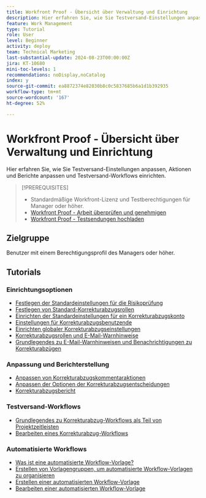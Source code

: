```yaml
---
title: Workfront Proof - Übersicht über Verwaltung und Einrichtung
description: Hier erfahren Sie, wie Sie Testversand-Einstellungen anpassen, Aktionen und Berichte anpassen und Testversand-Workflows einrichten.
feature: Work Management
type: Tutorial
role: User
level: Beginner
activity: deploy
team: Technical Marketing
last-substantial-update: 2024-08-23T00:00:00Z
jira: KT-10680
mini-toc-levels: 1
recommendations: noDisplay,noCatalog
index: y
source-git-commit: ea8872374e82030b8c0c5837685b6a1d1b392935
workflow-type: tm+mt
source-wordcount: '167'
ht-degree: 52%

---
```



# Workfront Proof - Übersicht über Verwaltung und Einrichtung

Hier erfahren Sie, wie Sie Testversand-Einstellungen anpassen, Aktionen und Berichte anpassen und Testversand-Workflows einrichten.

>[!PREREQUISITES]
>
>* Standardmäßige Workfront-Lizenz und Testberechtigungen für Manager oder höher.
>* [Workfront Proof - Arbeit überprüfen und genehmigen](https://experienceleague.adobe.com/?recommended=Workfront-L-1-2022.1.proof&amp;lang=de)
>* [Workfront Proof - Testsendungen hochladen](https://experienceleague.adobe.com/?recommended=Workfront-U-1-2022.2.proof&amp;lang=de)

## Zielgruppe

Benutzer mit einem Berechtigungsprofil des Managers oder höher.

## Tutorials

### Einrichtungsoptionen

* [Festlegen der Standardeinstellungen für die Risikoprüfung](/help/workfront-proof/administration-and-setup/set-default-at-risk-proof-settings.md)
* [Festlegen von Standard-Korrekturabzugsrollen](/help/workfront-proof/administration-and-setup/set-default-proof-roles.md)
* [Einrichten der Standardeinstellungen für ein Korrekturabzugskonto](/help/workfront-proof/administration-and-setup/set-up-default-proof-account-settings.md)
* [Einstellungen für Korrekturabzugsbenutzende](/help/workfront-proof/administration-and-setup/settings-for-proof-users.md)
* [Einrichten globaler Korrekturabzugseinstellungen](/help/workfront-proof/administration-and-setup/setup-global-proof-settings.md)
* [Korrekturabzugsrollen und E-Mail-Warnhinweise](/help/workfront-proof/administration-and-setup/proof-roles-and-email-alerts.md)
* [Grundlegendes zu E-Mail-Warnhinweisen und Benachrichtigungen zu Korrekturabzügen](/help/workfront-proof/administration-and-setup/email-alert-vs-proof-notification.md)

### Anpassung und Berichterstellung

* [Anpassen von Korrekturabzugskommentaraktionen](/help/workfront-proof/administration-and-setup/customize-proof-comment-actions.md)
* [Anpassen der Optionen der Korrekturabzugsentscheidungen](/help/workfront-proof/administration-and-setup/customize-proof-decision-options.md)
* [Korrekturabzugsbericht](/help/workfront-proof/administration-and-setup/report-on-proofs.md)

### Testversand-Workflows

* [Grundlegendes zu Korrekturabzug-Workflows als Teil von Projektzeitleisten](/help/workfront-proof/proof-workflows/understand-and-create-proof-workflows.md)
* [Bearbeiten eines Korrekturabzug-Workflows](/help/workfront-proof/proof-workflows/edit-a-proof-workflow.md)


### Automatisierte Workflows

* [Was ist eine automatisierte Workflow-Vorlage?](/help/workfront-proof/administration-and-setup/what-is-an-automated-workflow-template.md)
* [Erstellen von Vorlagengruppen, um automatisierte Workflow-Vorlagen zu organisieren](/help/workfront-proof/administration-and-setup/create-template-groups.md)
* [Erstellen einer automatisierten Workflow-Vorlage](/help/workfront-proof/administration-and-setup/create-an-automated-workflow-template.md)
* [Bearbeiten einer automatisierten Workflow-Vorlage](/help/workfront-proof/administration-and-setup/edit-an-automated-workflow-template.md)

